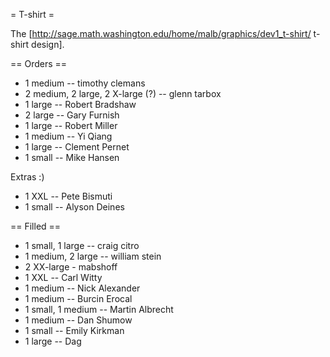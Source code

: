 = T-shirt =

The [http://sage.math.washington.edu/home/malb/graphics/dev1_t-shirt/ t-shirt design].

== Orders ==

 * 1 medium -- timothy clemans
 * 2 medium, 2 large, 2 X-large (?) -- glenn tarbox
 * 1 large -- Robert Bradshaw
 * 2 large -- Gary Furnish
 * 1 large -- Robert Miller
 * 1 medium -- Yi Qiang 
 * 1 large -- Clement Pernet
 * 1 small -- Mike Hansen

Extras :)
 * 1 XXL -- Pete Bismuti
 * 1 small -- Alyson Deines

== Filled ==

 * 1 small, 1 large -- craig citro
 * 1 medium, 2 large -- william stein
 * 2 XX-large - mabshoff
 * 1 XXL -- Carl Witty
 * 1 medium -- Nick Alexander
 * 1 medium -- Burcin Erocal
 * 1 small, 1 medium -- Martin Albrecht
 * 1 medium -- Dan Shumow
 * 1 small -- Emily Kirkman
 * 1 large -- Dag
